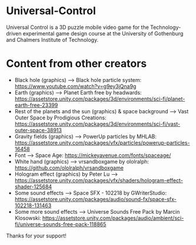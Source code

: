 # Universal-Control
Universal Control is a 3D puzzle mobile video game for the Technology-driven experimental game design course at the University of Gothenburg and Chalmers Institute of Technology.

# Content from other creators
- Black hole (graphics) --> Black hole particle system: https://www.youtube.com/watch?v=g9ey3jQna9g
- Earth (graphics) --> Planet Earth free by headwards: https://assetstore.unity.com/packages/3d/environments/sci-fi/planet-earth-free-23399
- Rest of the planets and the sun (graphics) & space background --> Vast Outer Space by Prodigious Creations: https://assetstore.unity.com/packages/3d/environments/sci-fi/vast-outer-space-38913
- Gravity fields (graphics) --> PowerUp particles by MHLAB: https://assetstore.unity.com/packages/vfx/particles/powerup-particles-16458
- Font --> Space Age: https://mickeyavenue.com/fonts/spaceage/
- White hand (graphics) --> vrsandboxgame by ololralph: https://github.com/ololralph/vrsandboxgame
- Hologram effect (graphics) by Peter Lu --> https://assetstore.unity.com/packages/vfx/shaders/hologram-effect-shader-125684
- Some sound effects --> Space SFX - 102218 by GWriterStudio: https://assetstore.unity.com/packages/audio/sound-fx/space-sfx-102218-131463
- Some more sound effects --> Universe Sounds Free Pack by Marcin Klosowski: https://assetstore.unity.com/packages/audio/ambient/sci-fi/universe-sounds-free-pack-118865

Thanks for your support!
